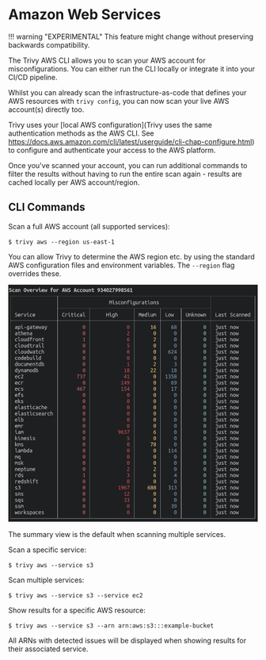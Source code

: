 # Amazon Web Services

!!! warning "EXPERIMENTAL"
    This feature might change without preserving backwards compatibility.

The Trivy AWS CLI allows you to scan your AWS account for misconfigurations. You can either run the CLI locally or integrate it into your CI/CD pipeline. 

Whilst you can already scan the infrastructure-as-code that defines your AWS resources with `trivy config`, you can now scan your live AWS account(s) directly too.

Trivy uses your [local AWS configuration](Trivy uses the same authentication methods as the AWS CLI. See https://docs.aws.amazon.com/cli/latest/userguide/cli-chap-configure.html) to configure and authenticate your access to the AWS platform.

Once you've scanned your account, you can run additional commands to filter the results without having to run the entire scan again - results are cached locally per AWS account/region.

## CLI Commands

Scan a full AWS account (all supported services):

```
$ trivy aws --region us-east-1
```

You can allow Trivy to determine the AWS region etc. by using the standard AWS configuration files and environment variables. The `--region` flag overrides these.

![AWS Summary Report](../../../imgs/trivy-aws.png)

The summary view is the default when scanning multiple services.

Scan a specific service:

```
$ trivy aws --service s3
```

Scan multiple services:

```
$ trivy aws --service s3 --service ec2
```

Show results for a specific AWS resource:

```
$ trivy aws --service s3 --arn arn:aws:s3:::example-bucket
```

All ARNs with detected issues will be displayed when showing results for their associated service.
